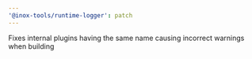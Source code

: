```yaml
---
'@inox-tools/runtime-logger': patch
---
```


Fixes internal plugins having the same name causing incorrect warnings when building
